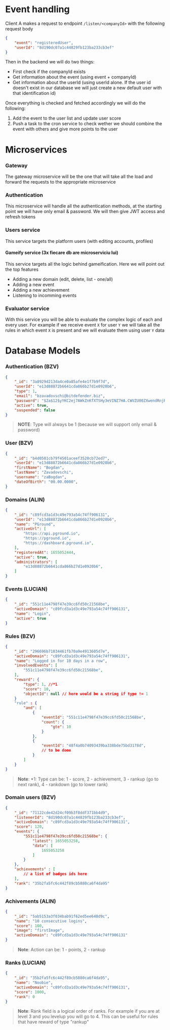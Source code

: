 # Event handling 
Client A makes a request to endpoint `/listen/<companyId>` with the following request body

```json
{
    "event": "registeredUser",
    "userId": "8d190dc07a1c44829fb123ba233cb3ef"
}
```

Then in the backend we will do two things: 
- First check if the companyId exists
- Get information about the event (using event + companyId)
- Get information about the userId (using userId alone. If the user id doesn't exist in our database we will just create a new default user with that identification id)

Once everything is checked and fetched accordingly we will do the following:

1. Add the event to the user list and update user score
2. Push a task to the cron service to check wether we should combine the event with others and give more points to the user


# Microservices

### Gateway

The gateway microservice will be the one that will take all the load and forward the requests to the appropriate microservice

### Authentication

This microservice will handle all the authentication methods, at the starting point we will have only email & password. We will then give JWT access and refresh tokens


### Users service

This service targets the platform users (with editing accounts, profiles)

#### Gameify service (3x fiecare db are microserviciu lui)

This service targets all the logic behind gameification. Here we will point out the top features

- Adding a new domain (edit, delete, list - one/all)
- Adding a new event
- Adding a new achievement
- Listening to incomming events

### Evaluator service

With this service you will be able to evaluate the complex logic of each and every user. For example if we receive event `X` for user `Y` we will take all the rules in which event `X` is present and we will evaluate them using user `Y` data

# Database Models

### Authentication (BZV)

```json
{
    "_id": "3a8929d213da4ce0a85afe4e1f7b9f7d",
    "userId": "e13d88872b6641cda866b27d1e0920b6",
    "type": 1,
    "email": "bzavadovschi@bitdefender.biz",
    "password": "$2a$12$yYKC2ej7AWkZnKfXTSHy3eVINZ7HA.CWVZU00ZXwendRnjRtlBKSC",
    "active": true,
    "suspended": false
}
```

> **NOTE**: Type will always be 1 (because we will support only email & password)

### User (BZV)

```json
{
    "_id": "b4d0501cb79f4501aceef3520cb72ed7",
    "userId": "e13d88872b6641cda866b27d1e0920b6",
    "firstName": "Bogdan",
    "lastName": "Zavadovschi",
    "username": "zaBogdan",
    "dateOfBirth": "00.00.0000",
}
```

### Domains (ALIN)

```json
{
    "_id": "c89fcd3a1d3c49e793a54c74ff906131",
    "userId": "e13d88872b6641cda866b27d1e0920b6",
    "name": "PGround",
    "activeUrl": [
        "https://api.pground.io",
        "https://pground.io",
        "https://dashboard.pground.io",
    ],
    "registeredAt": 1655052444,
    "active": true,
    "administrators": [
        "e13d88872b6641cda866b27d1e0920b6",
    ]
}
```

### Events (LUCIAN)

```json
{
    "_id": "551c11e4798f47e39cc6fd50c21568be",
    "activeDomain": "c89fcd3a1d3c49e793a54c74ff906131",
    "name": "Login",
    "active": true
}
```

### Rules (BZV)

```json 
{
    "_id": "296696b71034461fb70a9e4913605d7e",
    "activeDomain": "c89fcd3a1d3c49e793a54c74ff906131",
    "name": "Logged in for 10 days in a row",
    "involvedEvents": [
        "551c11e4798f47e39cc6fd50c21568be",
    ],
    "reward": {
        "type": 1, //*1
        "score": 10,
        "objectId": null // here would be a string if type != 1 
    }
    "rule" : {
        "and": [
            {
                "eventId": "551c11e4798f47e39cc6fd50c21568be",
                "count": {
                    "gte": 10
                }
            }, 
            {
                "eventId": "48f4a0b74093439ba338bde75bd3178d",
                // to be done
            }
        ]
    }
}
```

> **Note**: *1: Type can be: 1 - score, 2 - achievement, 3 - rankup (go to next rank), 4 - rankdown (go to lower rank)

### Domain users (BZV)

```json
{
    "_id": "71122cde42d24cf09b3f8ddf371bb4d9",
    "listenerId": "8d190dc07a1c44829fb123ba233cb3ef",
    "activeDomain": "c89fcd3a1d3c49e793a54c74ff906131",
    "score": 120, 
    "events": {
        "551c11e4798f47e39cc6fd50c21568be": {
            "latest": 1655053258,
            "data": [
                1655053258
            ]
        } 
    },
    "achievements" : [
        // a list of badges ids here 
    ],
    "rank": "35b2fa5fc6c442f89cb5880ca6f4da95"
}
```


### Achivements (ALIN)

```json 
{
    "_id": "5ab5153a3f034bab91f62ed5ee648d9c",
    "name": "10 consecutive logins",
    "score": 100,
    "image": "firstImage",
    "activeDomain": "c89fcd3a1d3c49e793a54c74ff906131"
}
```

> **Note**: Action can be: 1 - points, 2 - rankup
### Ranks (LUCIAN)
```json
{
    "_id": "35b2fa5fc6c442f89cb5880ca6f4da95",
    "name": "Noobie",
    "activeDomain": "c89fcd3a1d3c49e793a54c74ff906131",
    "score": 1000,
    "rank": 0
}
```
> **Note**: Rank field is a logical order of ranks. For example if you are at level 3 and you levelup you will go to 4. This can be useful for rules that have reward of type "rankup"